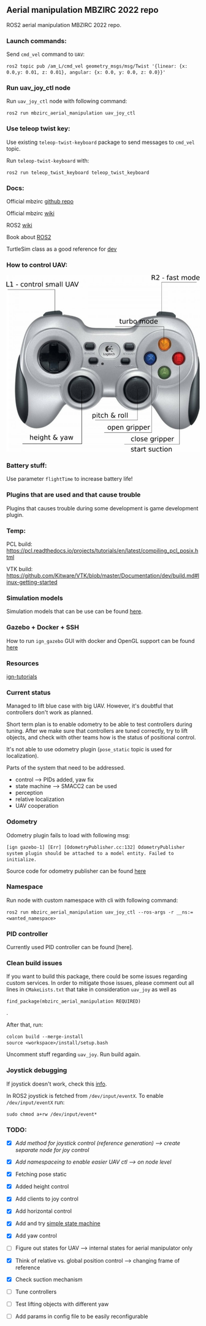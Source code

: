 ## Aerial manipulation MBZIRC 2022 repo

ROS2 aerial manipulation MBZIRC 2022 repo. 

### Launch commands: 

Send `cmd_vel` command to `UAV`: 

```
ros2 topic pub /am_L/cmd_vel geometry_msgs/msg/Twist '{linear: {x: 0.0,y: 0.01, z: 0.01}, angular: {x: 0.0, y: 0.0, z: 0.0}}'
```

### Run uav_joy_ctl node

Run `uav_joy_ctl` node with following command: 
```
ros2 run mbzirc_aerial_manipulation uav_joy_ctl
```

### Use teleop twist key: 

Use existing `teleop-twist-keyboard` package to send messages to `cmd_vel` topic. 

Run `teleop-twist-keyboard` with: 
```
ros2 run teleop_twist_keyboard teleop_twist_keyboard
```


### Docs: 

Official mbzirc [github repo](https://github.com/osrf/mbzirc)

Official mbzirc [wiki](https://github.com/osrf/mbzirc/wiki)

ROS2 [wiki](https://docs.ros.org/en/foxy/index.html)

Book about [ROS2](https://osrf.github.io/ros2multirobotbook/)

TurtleSim class as a good reference for [dev](https://github.com/ros/ros_tutorials/blob/galactic-devel/turtlesim/src/turtle.cpp) 

### How to control UAV: 

![Gamepad img](./include/gamepad.png)

### Battery stuff: 

Use parameter `flightTime` to increase battery life!

### Plugins that are used and that cause trouble 

Plugins that causes trouble during some development is game development plugin. 

### Temp: 

PCL build: https://pcl.readthedocs.io/projects/tutorials/en/latest/compiling_pcl_posix.html  

VTK build: https://github.com/Kitware/VTK/blob/master/Documentation/dev/build.md#linux-getting-started

### Simulation models

Simulation models that can be use can be found [here](https://app.gazebosim.org/OpenRobotics/fuel/collections/mbzirc). 

### Gazebo + Docker + SSH 

How to run `ign_gazebo` GUI with docker and OpenGL support can be found [here](https://github.com/gbalke/docker-ros2-opengl)

### Resources

[ign-tutorials](https://github.com/Blast545/ign_tutorials)

### Current status

Managed to lift blue case with big UAV. However, it's doubtful that controllers don't work as planned. 

Short term plan is to enable odometry to be able to test controllers during tuning. 
After we make sure that controllers are tuned correctly, try to lift objects, and 
check with other teams how is the status of positional control. 

It's not able to use odometry plugin (`pose_static` topic is used for localization). 


Parts of the system that need to be addressed. 
- control --> PIDs added, yaw fix 
- state machine --> SMACC2 can be used
- perception 
- relative localization
- UAV cooperation 

### Odometry

Odometry plugin fails to load with following msg: 
```
[ign gazebo-1] [Err] [OdometryPublisher.cc:132] OdometryPublisher system plugin should be attached to a model entity. Failed to initialize.
```

Source code for odometry publisher can be found [here](https://github.com/gazebosim/gz-sim/blob/ign-gazebo6/src/systems/odometry_publisher/OdometryPublisher.cc)

### Namespace 

Run node with custom namespace with cli with following command: 
```
ros2 run mbzirc_aerial_manipulation uav_joy_ctl --ros-args -r __ns:=<wanted_namespace>
``` 

### PID controller 

Currently used PID controller can be found [here]. 

### Clean build issues 

If you want to build this package, there could be some issues 
regarding custom services. In order to mitigate those issues, please comment out all
lines in `CMakeLists.txt` that take in consideration `uav_joy` as well as 
```
find_package(mbzirc_aerial_manipulation REQUIRED) 
```
. 

After that, run: 
```
colcon build --merge-install
source <workspace>/install/setup.bash
```

Uncomment stuff regarding `uav_joy`. 
Run build again. 

### Joystick debugging 

If joystick doesn't work, check this [info](https://answers.ros.org/question/384456/ros2-joy_node-debugging/). 

In ROS2 joystick is fetched from `/dev/input/eventX`. 
To enable `/dev/input/eventX` run: 
```
sudo chmod a+rw /dev/input/event*
```


### TODO: 

- [x] *Add method for joystick control (reference generation) --> create separate node for joy control*  
- [x] *Add namespaceing to enable easier UAV ctl --> on node level*
- [x] Fetching pose static 
- [x] Added height control 
- [x] Add clients to joy control
- [x] Add horizontal control
- [x] Add and try [simple state machine](https://github.com/fzoric8/sm_aerial_manipulator)  
- [x] Add yaw control   
- [ ] Figure out states for UAV --> internal states for aerial manipulator only 
- [x] Think of relative vs. global position control --> changing frame of reference 
- [x] Check suction mechanism 
- [ ] Tune controllers 
- [ ] Test lifting objects with different yaw 
- [ ] Add params in config file to be easily reconfigurable

